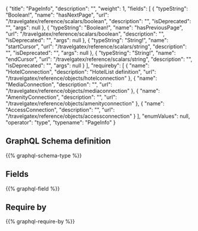 {
  "title": "PageInfo",
  "description": "",
  "weight": 1,
  "fields": [
    {
      "typeString": "Boolean!",
      "name": "hasNextPage",
      "url": "/travelgatex/reference/scalars/boolean",
      "description": "",
      "isDeprecated": "",
      "args": null
    },
    {
      "typeString": "Boolean!",
      "name": "hasPreviousPage",
      "url": "/travelgatex/reference/scalars/boolean",
      "description": "",
      "isDeprecated": "",
      "args": null
    },
    {
      "typeString": "String!",
      "name": "startCursor",
      "url": "/travelgatex/reference/scalars/string",
      "description": "",
      "isDeprecated": "",
      "args": null
    },
    {
      "typeString": "String!",
      "name": "endCursor",
      "url": "/travelgatex/reference/scalars/string",
      "description": "",
      "isDeprecated": "",
      "args": null
    }
  ],
  "requireby": [
    {
      "name": "HotelConnection",
      "description": "HotelList definition",
      "url": "/travelgatex/reference/objects/hotelconnection"
    },
    {
      "name": "MediaConnection",
      "description": "",
      "url": "/travelgatex/reference/objects/mediaconnection"
    },
    {
      "name": "AmenityConnection",
      "description": "",
      "url": "/travelgatex/reference/objects/amenityconnection"
    },
    {
      "name": "AccessConnection",
      "description": "",
      "url": "/travelgatex/reference/objects/accessconnection"
    }
  ],
  "enumValues": null,
  "operator": "type",
  "typename": "PageInfo"
}
## GraphQL Schema definition

{{% graphql-schema-type %}}

## Fields

{{% graphql-field %}}

## Require by

{{% graphql-require-by %}}
